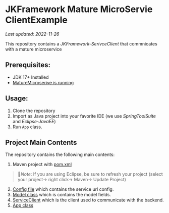 # JKFramework Mature MicroServie ClientExample
_Last updated: 2022-11-26_


This repository contains a _JKFramework-SerivceClient_ that commnicates with a mature microservice

## Prerequisites:
- JDK 17+ Installed
- [MatureMicroserive is running](https://github.com/kiswanij/jk-framework-microservice-mature-example)

## Usage:
1. Clone the repository
2. Import as Java project into your favorite IDE (we use _SpringToolSuite_ and _Eclipse-JavaEE_)
3. Run `App` class.

## Project Main Contents 
The repository  contains the following main contents: 
1. Maven project with [pom.xml](pom.xml)
  > :page_facing_up:*Note*: If you are using Eclipse, be sure to refresh your project (select your project→ right click→ Maven→ Update Project)
2. [Config file](src/main/resources/config.properties) which contains the service url config.
3. [Model class](src/main/java/com/app/person/Model.java) which is contains the model fields.
4. [ServiceClient](src/main/java/com/app/person/ServiceClient.java) which is the client used to communicate with the backend. 
5. [App class](src/main/java/com/app/App.java)  


